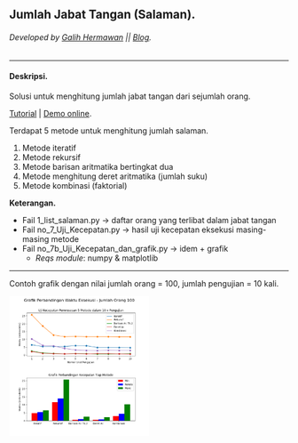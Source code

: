 ## Jumlah Jabat Tangan (Salaman).
###### Developed by [Galih Hermawan](https://galih.eu) || [Blog](https://blog.galih.eu).
---

#### Deskripsi.
Solusi untuk menghitung jumlah jabat tangan dari sejumlah orang.

[Tutorial](https://blog.galih.eu/5-metode-menghitung-jumlah-jabat-tangan-salaman-menggunakan-python) | [Demo online](https://galihboy.github.io/mini_projects/).

Terdapat 5 metode untuk menghitung jumlah salaman.
1. Metode iteratif
2. Metode rekursif
3. Metode barisan aritmatika bertingkat dua
4. Metode menghitung deret aritmatika (jumlah suku)
5. Metode kombinasi (faktorial)

**Keterangan.**
- Fail 1_list_salaman.py -> daftar orang yang terlibat dalam jabat tangan
- Fail no_7_Uji_Kecepatan.py -> hasil uji kecepatan eksekusi masing-masing metode
- Fail no_7b_Uji_Kecepatan_dan_grafik.py -> idem + grafik
  - *Reqs module*: numpy & matplotlib

------

Contoh grafik dengan nilai jumlah orang = 100, jumlah pengujian = 10 kali.

<img src="grafik_100_org.png" alt="grafik" width="50%"/>